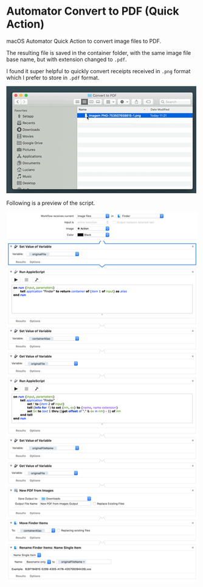 # Automator Convert to PDF (Quick Action)

macOS Automator Quick Action to convert image files to PDF.

The resulting file is saved in the container folder, with the same image file
base name, but with extension changed to `.pdf`.

I found it super helpful to quickly convert receipts received in `.png` format
which I prefer to store in `.pdf` format.

![convert-to-pdf](images/convert-to-pdf.gif)

Following is a preview of the script.

![preview](images/Preview.png)

